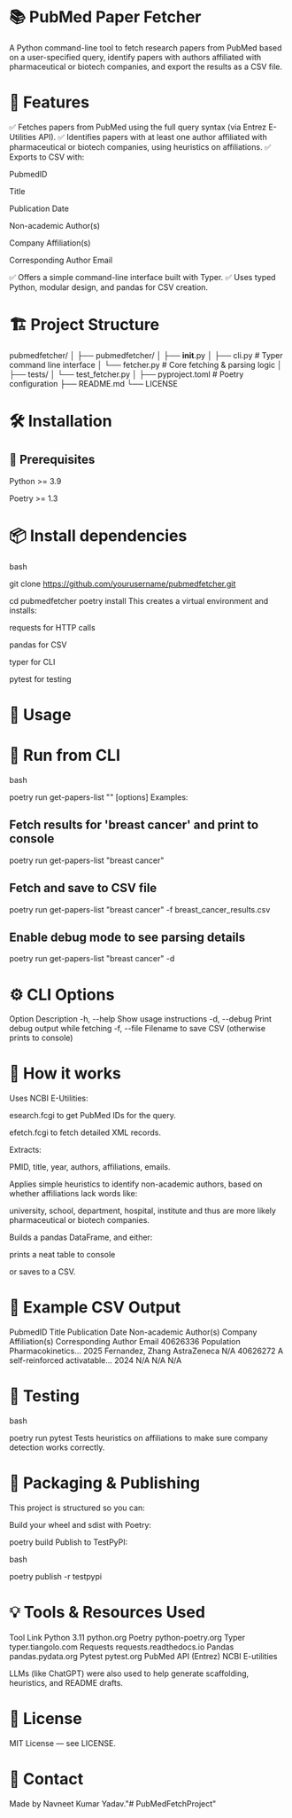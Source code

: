 # 📚 PubMed Paper Fetcher
A Python command-line tool to fetch research papers from PubMed based on a user-specified query, identify papers with authors affiliated with pharmaceutical or biotech companies, and export the results as a CSV file.

# 🚀 Features
✅ Fetches papers from PubMed using the full query syntax (via Entrez E-Utilities API).
✅ Identifies papers with at least one author affiliated with pharmaceutical or biotech companies, using heuristics on affiliations.
✅ Exports to CSV with:

PubmedID

Title

Publication Date

Non-academic Author(s)

Company Affiliation(s)

Corresponding Author Email

✅ Offers a simple command-line interface built with Typer.
✅ Uses typed Python, modular design, and pandas for CSV creation.

# 🏗 Project Structure

pubmedfetcher/
│
├── pubmedfetcher/
│   ├── __init__.py
│   ├── cli.py         # Typer command line interface
│   └── fetcher.py     # Core fetching & parsing logic
│
├── tests/
│   └── test_fetcher.py
│
├── pyproject.toml     # Poetry configuration
├── README.md
└── LICENSE
# 🛠 Installation
## 📌 Prerequisites
Python >= 3.9

Poetry >= 1.3

# 📦 Install dependencies
bash

git clone https://github.com/yourusername/pubmedfetcher.git

cd pubmedfetcher
poetry install
This creates a virtual environment and installs:

requests for HTTP calls

pandas for CSV

typer for CLI

pytest for testing

# 🚀 Usage
# 🎯 Run from CLI

bash

poetry run get-papers-list "<your query>" [options]
Examples:

## Fetch results for 'breast cancer' and print to console
poetry run get-papers-list "breast cancer"

## Fetch and save to CSV file
poetry run get-papers-list "breast cancer" -f breast_cancer_results.csv

## Enable debug mode to see parsing details
poetry run get-papers-list "breast cancer" -d
# ⚙ CLI Options
Option	Description
-h, --help	Show usage instructions
-d, --debug	Print debug output while fetching
-f, --file	Filename to save CSV (otherwise prints to console)

# 🧠 How it works
Uses NCBI E-Utilities:

esearch.fcgi to get PubMed IDs for the query.

efetch.fcgi to fetch detailed XML records.

Extracts:

PMID, title, year, authors, affiliations, emails.

Applies simple heuristics to identify non-academic authors, based on whether affiliations lack words like:

university, school, department, hospital, institute
and thus are more likely pharmaceutical or biotech companies.

Builds a pandas DataFrame, and either:

prints a neat table to console

or saves to a CSV.

# 📝 Example CSV Output
PubmedID	Title	Publication Date	Non-academic Author(s)	Company Affiliation(s)	Corresponding Author Email
40626336	Population Pharmacokinetics...	2025	Fernandez, Zhang	AstraZeneca	N/A
40626272	A self-reinforced activatable...	2024	N/A	N/A	N/A

# 🧪 Testing
bash

poetry run pytest
Tests heuristics on affiliations to make sure company detection works correctly.

# 🚀 Packaging & Publishing
This project is structured so you can:

Build your wheel and sdist with Poetry:


poetry build
Publish to TestPyPI:

bash

poetry publish -r testpypi

# 💡 Tools & Resources Used

Tool	Link
Python 3.11	python.org
Poetry	python-poetry.org
Typer	typer.tiangolo.com
Requests	requests.readthedocs.io
Pandas	pandas.pydata.org
Pytest	pytest.org
PubMed API (Entrez)	NCBI E-utilities

LLMs (like ChatGPT) were also used to help generate scaffolding, heuristics, and README drafts.

# 📝 License
MIT License — see LICENSE.

# 👋 Contact
Made by Navneet Kumar Yadav."# PubMedFetchProject" 
